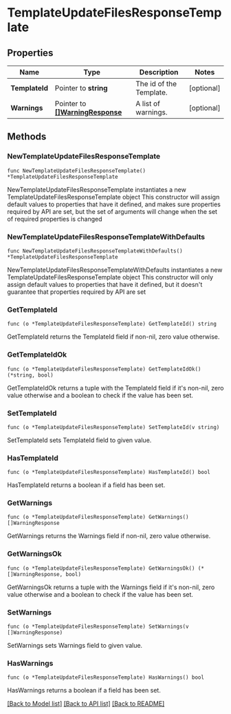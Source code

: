 # TemplateUpdateFilesResponseTemplate

## Properties

Name | Type | Description | Notes
------------ | ------------- | ------------- | -------------
**TemplateId** | Pointer to **string** | The id of the Template. | [optional] 
**Warnings** | Pointer to [**[]WarningResponse**](WarningResponse.md) | A list of warnings. | [optional] 

## Methods

### NewTemplateUpdateFilesResponseTemplate

`func NewTemplateUpdateFilesResponseTemplate() *TemplateUpdateFilesResponseTemplate`

NewTemplateUpdateFilesResponseTemplate instantiates a new TemplateUpdateFilesResponseTemplate object
This constructor will assign default values to properties that have it defined,
and makes sure properties required by API are set, but the set of arguments
will change when the set of required properties is changed

### NewTemplateUpdateFilesResponseTemplateWithDefaults

`func NewTemplateUpdateFilesResponseTemplateWithDefaults() *TemplateUpdateFilesResponseTemplate`

NewTemplateUpdateFilesResponseTemplateWithDefaults instantiates a new TemplateUpdateFilesResponseTemplate object
This constructor will only assign default values to properties that have it defined,
but it doesn't guarantee that properties required by API are set

### GetTemplateId

`func (o *TemplateUpdateFilesResponseTemplate) GetTemplateId() string`

GetTemplateId returns the TemplateId field if non-nil, zero value otherwise.

### GetTemplateIdOk

`func (o *TemplateUpdateFilesResponseTemplate) GetTemplateIdOk() (*string, bool)`

GetTemplateIdOk returns a tuple with the TemplateId field if it's non-nil, zero value otherwise
and a boolean to check if the value has been set.

### SetTemplateId

`func (o *TemplateUpdateFilesResponseTemplate) SetTemplateId(v string)`

SetTemplateId sets TemplateId field to given value.

### HasTemplateId

`func (o *TemplateUpdateFilesResponseTemplate) HasTemplateId() bool`

HasTemplateId returns a boolean if a field has been set.

### GetWarnings

`func (o *TemplateUpdateFilesResponseTemplate) GetWarnings() []WarningResponse`

GetWarnings returns the Warnings field if non-nil, zero value otherwise.

### GetWarningsOk

`func (o *TemplateUpdateFilesResponseTemplate) GetWarningsOk() (*[]WarningResponse, bool)`

GetWarningsOk returns a tuple with the Warnings field if it's non-nil, zero value otherwise
and a boolean to check if the value has been set.

### SetWarnings

`func (o *TemplateUpdateFilesResponseTemplate) SetWarnings(v []WarningResponse)`

SetWarnings sets Warnings field to given value.

### HasWarnings

`func (o *TemplateUpdateFilesResponseTemplate) HasWarnings() bool`

HasWarnings returns a boolean if a field has been set.


[[Back to Model list]](../README.md#documentation-for-models) [[Back to API list]](../README.md#documentation-for-api-endpoints) [[Back to README]](../README.md)


